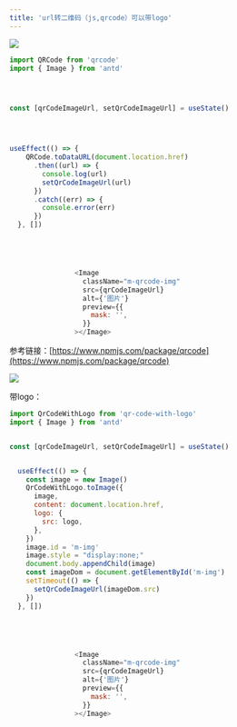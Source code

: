 ```yaml
---
title: 'url转二维码（js,qrcode）可以带logo'
---   
```

![](https://img-blog.csdnimg.cn/20210826183228509.png?x-oss-processimage/watermark,type_ZHJvaWRzYW5zZmFsbGJhY2s,shadow_50,text_Q1NETiBA5b6Q5ZCM5L-d,size_20,color_FFFFFF,t_70,g_se,x_16)

```javascript
import QRCode from 'qrcode'  
import { Image } from 'antd'




const [qrCodeImageUrl, setQrCodeImageUrl] = useState()




useEffect(() => {
    QRCode.toDataURL(document.location.href)
      .then((url) => {
        console.log(url)
        setQrCodeImageUrl(url)
      })
      .catch((err) => {
        console.error(err)
      })
  }, [])





                <Image
                  className="m-qrcode-img"
                  src={qrCodeImageUrl}
                  alt={'图片'}
                  preview={{
                    mask: '',
                  }}
                ></Image>
```

参考链接：[https://www.npmjs.com/package/qrcode](https://www.npmjs.com/package/qrcode)

![](https://img-blog.csdnimg.cn/20210826192337187.png?x-oss-processimage/watermark,type_ZHJvaWRzYW5zZmFsbGJhY2s,shadow_50,text_Q1NETiBA5b6Q5ZCM5L-d,size_20,color_FFFFFF,t_70,g_se,x_16)

带logo：

```javascript
import QrCodeWithLogo from 'qr-code-with-logo'
import { Image } from 'antd'


const [qrCodeImageUrl, setQrCodeImageUrl] = useState()


  useEffect(() => {
    const image = new Image()
    QrCodeWithLogo.toImage({
      image,
      content: document.location.href,
      logo: {
        src: logo,
      },
    })
    image.id = 'm-img'
    image.style = "display:none;"
    document.body.appendChild(image)
    const imageDom = document.getElementById('m-img')
    setTimeout(() => {
      setQrCodeImageUrl(imageDom.src)
    })
  }, [])





                <Image
                  className="m-qrcode-img"
                  src={qrCodeImageUrl}
                  alt={'图片'}
                  preview={{
                    mask: '',
                  }}
                ></Image>
```